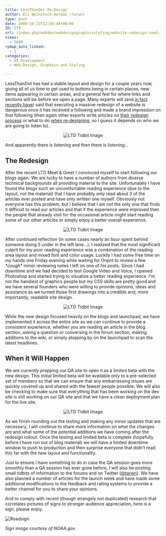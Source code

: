 ```yaml
---
title: LessThanDot Re-Design
author: Eli Weinstock-Herman (tarwn)
type: post
date: 2009-10-23T12:56:44+00:00
ID: 579
url: /index.php/webdev/webdesigngraphicsstyling/website-redesign-need-title/
views:
  - 5690
rp4wp_auto_linked:
  - 1
categories:
  - UI Development
  - Web Design, Graphics and Styling

---
```

LessThanDot has had a stable layout and design for a couple years now, giving all of us time to get used to buttons being in certain places, new items appearing in certain areas, and a general feel for where links and sections will be before we open a page. Many experts will (and [in fact recently have][1]) said that executing a massive redesign of a website is dangerous once it has received a following and made a brand impression on that following (then again other experts write articles on [their redesign process][2] or what to do [when re-designing][3], so I guess it depends on who we are going to listen to).

<center>
  <img src="http://www.tiernok.com/downloads/LTD/Tidbit_1.png" alt="LTD Tidbit Image" />
</center>

And apparently there is listening and then there is listening...

## The Redesign

After the recent LTD Meet & Greet I convinced myself to start following our blogs again. We are lucky to have a number of authors from diverse technical backgrounds all providing material to the site. Unfortunately I have found the blogs such an uncomfortable reading experience (due to the layout, not the material) that I have probably only read about 3 of the articles ever posted and have only written one myself. Obviously not everyone has this problem, but I believe that I am not the only one that finds it difficult to read our articles and that if the experience were improved then the people that already visit for the occasional article might start reading some of our other articles or simply enjoy a better overall experience.

<center>
  <img src="http://www.tiernok.com/downloads/LTD/Tidbit_4.png" alt="LTD Tidbit Image" />
</center>

After continued reflection (in some cases nearly an hour spent behind someone doing 5 under in the left lane...), I realized that the most significant culprit for my poor reading experience was a combination of the reading area layout and mixed font and color usage. Luckily I had some free time on my hands one Friday evening while waiting for Onpnt to review a few _\*cough\*_ minor reviewing notes I left on one of his posts. Since I had downtime and we had decided to test Google Video and Voice, I opened Photoshop and started trying to visualize a better reading experience. I'm not the handiest of graphics people but my CSS skills are pretty good and we have several founders who were willing to provide opinions, ideas and assistance as we turned those first drawings into a credible and, more importantly, readable site design.

<center>
  <img src="http://www.tiernok.com/downloads/LTD/Tidbit_3.png" alt="LTD Tidbit Image" />
</center>

While the new design focused heavily on the blogs and launchpad, we have implemented it across the entire site so we can continue to provide a consistent experience, whether you are reading an article in the blog section, asking a question or conversing in the forum section, making additions to the wiki, or simply stopping by on the launchpad to scan the latest headlines.

## When it Will Happen

We are currently prepping our QA site to open it as a limited beta with the new design. This initial limited beta will be available only to a pre-selected set of members so that we can ensure that any embarrassing issues are quickly covered up and shared with the fewest people possible. We will also be checking to make sure that everything that has been working on the dev site is still working on our QA site and that we have a clean deployment plan for the live site.

<center>
  <img src="http://www.tiernok.com/downloads/LTD/Tidbit_2.png" alt="LTD Tidbit Image" />
</center>

As we finish rounding out the testing and making any minor updates that are necessary, I will continue to share more information on what the changes are and what some of the potential additions we have coming after the redesign rollout. Once the testing and limited beta is complete (hopefully before I have run out of blog material) we will have a limited downtime window to push to production and then surprise everyone that didn't read this far with the new layout and functionality.

Just to ensure I have something to do in case the QA session goes more smoothly than a QA session has ever gone before, I will also be posting small tidbits of information to the forums and on Twitter ([@tarwn][4]). We have also planned a number of articles for the launch week and have made some additional modifications to the feedback and rating systems to provide a better channel for you to share your opinions.

And to comply with recent (though strangely not duplicated) research that correlates pictures of signs to stronger audience appreciation, here is a sign, please enjoy.
  
![Roadsign][5]
  
_Sign image courtesy of NOAA.gov_

 [1]: http://www.useit.com/alertbox/familiar-design.html
 [2]: http://www.alistapart.com/articles/redesigning-your-own-site/
 [3]: http://searchenginewatch.com/3634964
 [4]: http://twitter.com/tarwn
 [5]: http://www.nws.noaa.gov/os/water/tadd/images/turnDrownWarningSign-s.jpg "Road Flooded Sign"